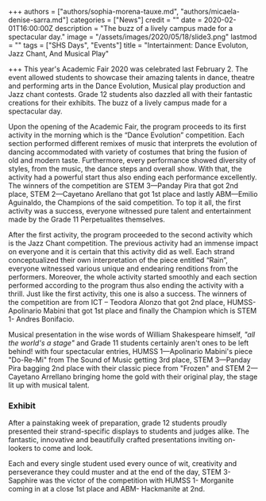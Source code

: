 +++
authors = ["authors/sophia-morena-tauxe.md", "authors/micaela-denise-sarra.md"]
categories = ["News"]
credit = ""
date = 2020-02-01T16:00:00Z
description = "The buzz of a lively campus made for a spectacular day."
image = "/assets/images/2020/05/18/slide3.png"
lastmod = ""
tags = ["SHS Days", "Events"]
title = "Intertainment: Dance Evoluton, Jazz Chant, And Musical Play"

+++
This year's Academic Fair 2020 was celebrated last February 2. The event allowed students to showcase their amazing talents in dance, theatre and performing arts in the Dance Evolution, Musical play production and Jazz chant contests. Grade 12 students also dazzled all with their fantastic creations for their exhibits. The buzz of a lively campus made for a spectacular day.

Upon the opening of the Academic Fair, the program proceeds to its first activity in the morning which is the “Dance Evolution” competition. Each section performed different remixes of music that interprets the evolution of dancing accommodated with variety of costumes that bring the fusion of old and modern taste. Furthermore, every performance showed diversity of styles, from the music, the dance steps and overall show. With that, the activity had a powerful start thus also ending each performance excellently. The winners of the competition are STEM 3—Panday Pira that got 2nd place, STEM 2—Cayetano Arellano that got 1st place and lastly ABM—Emilio Aguinaldo, the Champions of the said competition. To top it all, the first activity was a success, everyone witnessed pure talent and entertainment made by the Grade 11 Perpetualites themselves.

After the first activity, the program proceeded to the second activity which is the Jazz Chant competition. The previous activity had an immense impact on everyone and it is certain that this activity did as well. Each strand conceptualized their own interpretation of the piece entitled “Rain”, everyone witnessed various unique and endearing renditions from the performers. Moreover, the whole activity started smoothly and each section performed according to the program thus also ending the activity with a thrill. Just like the first activity, this one is also a success. The winners of the competition are from ICT – Teodora Alonzo that got 2nd place, HUMSS- Apolinario Mabini that got 1st place and finally the Champion which is STEM 1- Andres Bonifacio.

Musical presentation in the wise words of William Shakespeare himself, _"all the world's a stage"_ and Grade 11 students certainly aren't ones to be left behind! with four spectacular entries, HUMSS 1—Apolinario Mabini's piece "Do-Re-Mi" from The Sound of Music getting 3rd place, STEM 3—Panday Pira bagging 2nd place with their classic piece from "Frozen" and STEM 2—Cayetano Arrellano bringing home the gold with their original play, the stage lit up with musical talent.

### Exhibit

After a painstaking week of preparation, grade 12 students proudly presented their strand-specific displays to students and judges alike. The fantastic, innovative and beautifully crafted presentations inviting on-lookers to come and look.

Each and every single student used every ounce of wit, creativity and perseverance they could muster and at the end of the day, STEM 3- Sapphire was the victor of the competition with HUMSS 1- Morganite coming in at a close 1st place and ABM- Hackmanite at 2nd.